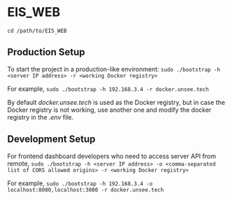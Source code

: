 # EIS_WEB

`cd /path/to/EIS_WEB`

## Production Setup
To start the project in a production-like environment: `sudo ./bootstrap -h <server IP address> -r <working Docker registry>`

For example, `sudo ./bootstrap -h 192.168.3.4 -r docker.unsee.tech`

By default *docker.unsee.tech* is used as the Docker registry, but in case the Docker registry is not working, use another one and modify the docker registry in the *.env* file.

## Development Setup
For frontend dashboard developers who need to access server API from remote, `sudo ./bootstrap -h <server IP address> -o <comma-separated list of CORS allowed origins> -r <working Docker registry>`

For example, `sudo ./bootstrap -h 192.168.3.4 -o localhost:8080,localhost:3000 -r docker.unsee.tech`